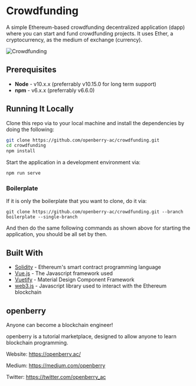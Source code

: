 # Crowdfunding

A simple Ethereum-based crowdfunding decentralized application (dapp) where you can start and fund crowdfunding projects. It uses Ether, a cryptocurrency, as the medium of exchange (currency).

![Crowdfunding](https://imgur.com/a/8Ex8ZHo.gif)

## Prerequisites

* **Node** - v10.x.x (preferrably v10.15.0 for long term support)
* **npm** - v6.x.x (preferrably v6.6.0)

## Running It Locally

Clone this repo via to your local machine and install the dependencies by doing the following:

```bash
git clone https://github.com/openberry-ac/crowdfunding.git
cd crowdfunding
npm install
```

Start the application in a development environment via:

```bash
npm run serve
```

### Boilerplate

If it is only the boilerplate that you want to clone, do it via:

```
git clone https://github.com/openberry-ac/crowdfunding.git --branch boilerplate --single-branch
```

And then do the same following commands as shown above for starting the application, you should be all set by then.

## Built With

* [Solidity](https://solidity.readthedocs.io/en/v0.5.2/) - Ethereum's smart contract programming language
* [Vue.js](https://vuejs.org/) - The Javascript framework used
* [Vuetify](https://vuetifyjs.com/en/) - Material Design Component Framework
* [web3.js](https://github.com/ethereum/web3.js/) - Javascript library used to interact with the Ethereum blockchain 

## openberry

Anyone can become a blockchain engineer!

openberry is a tutorial marketplace, designed to allow anyone to learn blockchain programming.

Website: https://openberry.ac/

Medium: https://medium.com/openberry

Twitter: https://twitter.com/openberry_ac
